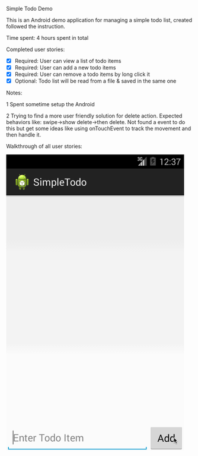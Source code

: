 Simple Todo Demo

This is an Android demo application for managing a simple todo list, created followed the instruction.

Time spent: 4 hours spent in total

Completed user stories:

 * [x] Required: User can view a list of todo items
 * [x] Required: User can add a new todo items
 * [x] Required: User can remove a todo items by long click it
 * [x] Optional: Todo list will be read from a file & saved in the same one

Notes:

1 Spent sometime setup the Android

2 Trying to find a more user friendly solution for delete action. Expected behaviors like: swipe->show delete->then delete. 
  Not found a event to do this but get some ideas like using onTouchEvent to track the movement and then handle it.

Walkthrough of all user stories:

![Video Walkthrough](project1.gif)
